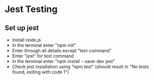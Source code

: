 # Jest Testing

## Set up jest

- Install node.js
- In the terminal enter "npm init"
- Enter through all details except "text command"
- Enter "jest" for test command
- In the terminal enter "npm install --save-dev jest"
- Check jest installation using "npm test" (should result in "No tests found, exiting with code 1")